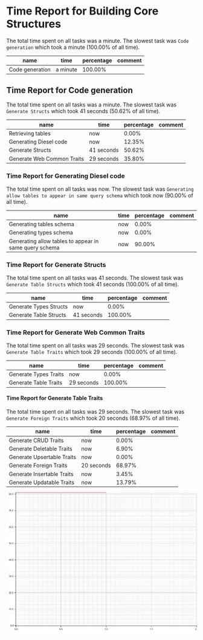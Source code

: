 # Time Report for Building Core Structures

The total time spent on all tasks was a minute.
The slowest task was `Code generation` which took a minute (100.00% of all time).

| name            | time     | percentage | comment |
|-----------------|----------|------------|---------|
| Code generation | a minute | 100.00%    |         |

## Time Report for Code generation

The total time spent on all tasks was a minute.
The slowest task was `Generate Structs` which took 41 seconds (50.62% of all time).

| name                       | time       | percentage | comment |
|----------------------------|------------|------------|---------|
| Retrieving tables          | now        | 0.00%      |         |
| Generating Diesel code     | now        | 12.35%     |         |
| Generate Structs           | 41 seconds | 50.62%     |         |
| Generate Web Common Traits | 29 seconds | 35.80%     |         |

### Time Report for Generating Diesel code

The total time spent on all tasks was now.
The slowest task was `Generating allow tables to appear in same query schema` which took now (90.00% of all time).

| name                                                   | time | percentage | comment |
|--------------------------------------------------------|------|------------|---------|
| Generating tables schema                               | now  | 0.00%      |         |
| Generating types schema                                | now  | 0.00%      |         |
| Generating allow tables to appear in same query schema | now  | 90.00%     |         |

### Time Report for Generate Structs

The total time spent on all tasks was 41 seconds.
The slowest task was `Generate Table Structs` which took 41 seconds (100.00% of all time).

| name                   | time       | percentage | comment |
|------------------------|------------|------------|---------|
| Generate Types Structs | now        | 0.00%      |         |
| Generate Table Structs | 41 seconds | 100.00%    |         |

### Time Report for Generate Web Common Traits

The total time spent on all tasks was 29 seconds.
The slowest task was `Generate Table Traits` which took 29 seconds (100.00% of all time).

| name                  | time       | percentage | comment |
|-----------------------|------------|------------|---------|
| Generate Types Traits | now        | 0.00%      |         |
| Generate Table Traits | 29 seconds | 100.00%    |         |

#### Time Report for Generate Table Traits

The total time spent on all tasks was 29 seconds.
The slowest task was `Generate Foreign Traits` which took 20 seconds (68.97% of all time).

| name                       | time       | percentage | comment |
|----------------------------|------------|------------|---------|
| Generate CRUD Traits       | now        | 0.00%      |         |
| Generate Deletable Traits  | now        | 6.90%      |         |
| Generate Upsertable Traits | now        | 0.00%      |         |
| Generate Foreign Traits    | 20 seconds | 68.97%     |         |
| Generate Insertable Traits | now        | 3.45%      |         |
| Generate Updatable Traits  | now        | 13.79%     |         |

![Plot](time_requirements_report.png)
